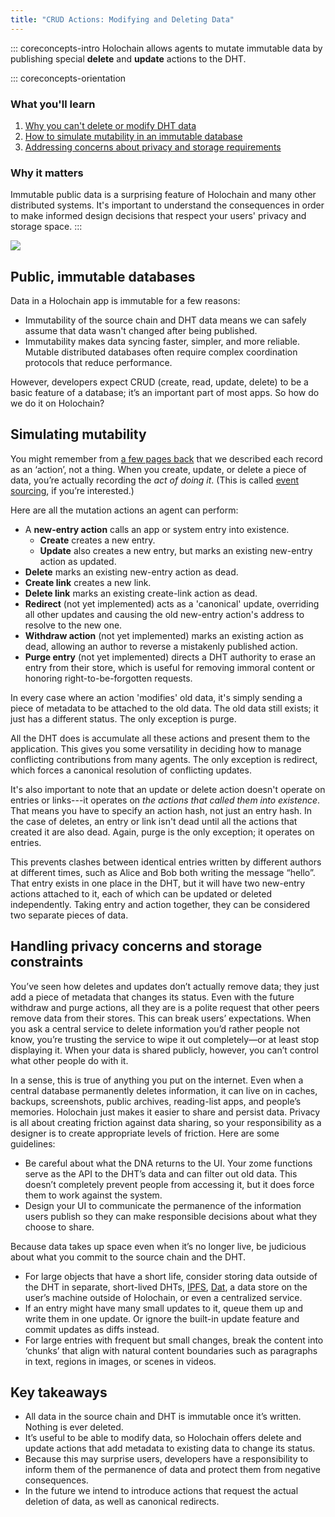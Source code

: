 ```yaml
---
title: "CRUD Actions: Modifying and Deleting Data"
---
```


::: coreconcepts-intro
Holochain allows agents to mutate immutable data by publishing special **delete** and **update** actions to the DHT.


::: coreconcepts-orientation
### <i class="fas fa-thunderstorm"></i> What you'll learn

1. [Why you can't delete or modify DHT data](#public-immutable-databases)
2. [How to simulate mutability in an immutable database](#simulating-mutability)
3. [Addressing concerns about privacy and storage requirements](#handling-privacy-concerns-and-storage-constraints)

### <i class="far fa-atom"></i> Why it matters

Immutable public data is a surprising feature of Holochain and many other distributed systems. It's important to understand the consequences in order to make informed design decisions that respect your users' privacy and storage space.
:::

![](/assets/img/concepts/6.1-crud.png)

## Public, immutable databases

Data in a Holochain app is immutable for a few reasons:

* Immutability of the source chain and DHT data means we can safely assume that data wasn't changed after being published.
* Immutability makes data syncing faster, simpler, and more reliable. Mutable distributed databases often require complex coordination protocols that reduce performance.

However, developers expect CRUD (create, read, update, delete) to be a basic feature of a database; it’s an important part of most apps. So how do we do it on Holochain?

## Simulating mutability

You might remember from [a few pages back](../3_source_chain/) that we described each record as an ‘action’, not a thing. When you create, update, or delete a piece of data, you’re actually recording the _act of doing it_. (This is called [event sourcing](https://martinfowler.com/eaaDev/EventSourcing.html), if you’re interested.)

Here are all the mutation actions an agent can perform:

* A **new-entry action** calls an app or system entry into existence.
    * **Create** creates a new entry.
    * **Update** also creates a new entry, but marks an existing new-entry action as updated.
* **Delete** marks an existing new-entry action as dead.
* **Create link** creates a new link.
* **Delete link** marks an existing create-link action as dead.
* **Redirect** (not yet implemented) acts as a 'canonical' update, overriding all other updates and causing the old new-entry action's address to resolve to the new one.
* **Withdraw action** (not yet implemented) marks an existing action as dead, allowing an author to reverse a mistakenly published action.
* **Purge entry** (not yet implemented) directs a DHT authority to erase an entry from their store, which is useful for removing immoral content or honoring right-to-be-forgotten requests.

In every case where an action 'modifies' old data, it's simply sending a piece of metadata to be attached to the old data. The old data still exists; it just has a different status. The only exception is purge.

All the DHT does is accumulate all these actions and present them to the application. This gives you some versatility in deciding how to manage conflicting contributions from many agents. The only exception is redirect, which forces a canonical resolution of conflicting updates.

It's also important to note that an update or delete action doesn't operate on entries or links---it operates on _the actions that called them into existence_. That means you have to specify an action hash, not just an entry hash. In the case of deletes, an entry or link isn't dead until all the actions that created it are also dead. Again, purge is the only exception; it operates on entries.

This prevents clashes between identical entries written by different authors at different times, such as Alice and Bob both writing the message “hello”. That entry exists in one place in the DHT, but it will have two new-entry actions attached to it, each of which can be updated or deleted independently. Taking entry and action together, they can be considered two separate pieces of data. 

## Handling privacy concerns and storage constraints

You’ve seen how deletes and updates don’t actually remove data; they just add a piece of metadata that changes its status. Even with the future withdraw and purge actions, all they are is a polite request that other peers remove data from their stores. This can break users’ expectations. When you ask a central service to delete information you’d rather people not know, you’re trusting the service to wipe it out completely—or at least stop displaying it. When your data is shared publicly, however, you can’t control what other people do with it.

In a sense, this is true of anything you put on the internet. Even when a central database permanently deletes information, it can live on in caches, backups, screenshots, public archives, reading-list apps, and people’s memories. Holochain just makes it easier to share and persist data. Privacy is all about creating friction against data sharing, so your responsibility as a designer is to create appropriate levels of friction. Here are some guidelines:

* Be careful about what the DNA returns to the UI. Your zome functions serve as the API to the DHT’s data and can filter out old data. This doesn’t completely prevent people from accessing it, but it does force them to work against the system.
* Design your UI to communicate the permanence of the information users publish so they can make responsible decisions about what they choose to share.

Because data takes up space even when it’s no longer live, be judicious about what you commit to the source chain and the DHT.

* For large objects that have a short life, consider storing data outside of the DHT in separate, short-lived DHTs, [IPFS](https://ipfs.io), [Dat](https://dat.foundation), a data store on the user’s machine outside of Holochain, or even a centralized service.
* If an entry might have many small updates to it, queue them up and write them in one update. Or ignore the built-in update feature and commit updates as diffs instead.
* For large entries with frequent but small changes, break the content into ‘chunks’ that align with natural content boundaries such as paragraphs in text, regions in images, or scenes in videos.

## Key takeaways

* All data in the source chain and DHT is immutable once it’s written. Nothing is ever deleted.
* It’s useful to be able to modify data, so Holochain offers delete and update actions that add metadata to existing data to change its status.
* Because this may surprise users, developers have a responsibility to inform them of the permanence of data and protect them from negative consequences.
* In the future we intend to introduce actions that request the actual deletion of data, as well as canonical redirects.

